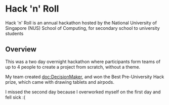 # Hack 'n' Roll

Hack 'n' Roll is an annual hackathon hosted by the National University of Singapore (NUS) School of Computing, for secondary school to university students

## Overview

This was a two day overnight hackathon where participants form teams of up to 4 people to create a project from scratch,
without a theme.

My team created <doc:DecisionMaker>, and won the Best Pre-University Hack prize, which came with drawing tablets and airpods.

I missed the second day because I overworked myself on the first day and fell sick :(